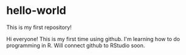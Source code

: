 # hello-world
This is my first repository!

Hi everyone! This is my first time using github. I'm learning how to do programming in R. 
Will connect github to RStudio soon.
